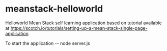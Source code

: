 # meanstack-helloworld
Helloworld Mean Stack self learning application based on tutorial available at https://scotch.io/tutorials/setting-up-a-mean-stack-single-page-application

To start the application -- node server.js
